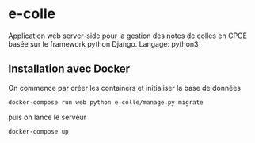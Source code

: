 # e-colle

Application web server-side pour la gestion des notes de colles en CPGE basée sur le framework python Django.
Langage: python3

## Installation avec Docker

On commence par créer les containers et initialiser la base de données

```shell
docker-compose run web python e-colle/manage.py migrate
```

puis on lance le serveur
```shell
docker-compose up
```
